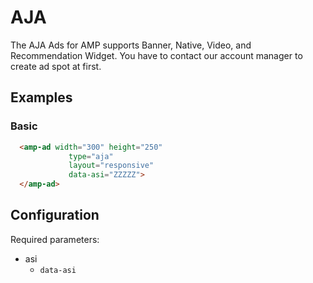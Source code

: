 <!---
Copyright 2018 The AMP HTML Authors. All Rights Reserved.

Licensed under the Apache License, Version 2.0 (the "License");
you may not use this file except in compliance with the License.
You may obtain a copy of the License at

      http://www.apache.org/licenses/LICENSE-2.0

Unless required by applicable law or agreed to in writing, software
distributed under the License is distributed on an "AS-IS" BASIS,
WITHOUT WARRANTIES OR CONDITIONS OF ANY KIND, either express or implied.
See the License for the specific language governing permissions and
limitations under the License.
-->

# AJA

The AJA Ads for AMP supports Banner, Native, Video, and Recommendation Widget.
You have to contact our account manager to create ad spot at first.

## Examples

### Basic

```html
  <amp-ad width="300" height="250"
             type="aja"
             layout="responsive"
             data-asi="ZZZZZ">
  </amp-ad>
```

## Configuration

Required parameters:

- asi
  - `data-asi`
